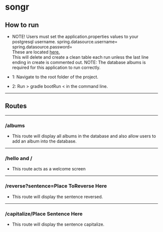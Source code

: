 # songr

## How to run
- NOTE! Users must set the application.properties values to your postgresql username. 
spring.datasource.username=  
spring.datasource.password=  
These are located [here.](https://github.com/kdcouture/songr/blob/master/src/main/resources/application.properties)  
This will delete and create a clean table each run unless the last line ending in create is commented out.
NOTE: The database albums is required for this application to run correctly.


- 1: Navigate to the root folder of the project.
- 2: Run > gradle bootRun < in the command line.

---
## Routes
---
### /albums
- This route will display all albums in the database and also allow users to add an album into the database.
---
### /hello and /
- This route acts as a welcome screen
---
### /reverse?sentence=Place ToReverse Here
- This route will display the sentence reversed.
---
### /capitalize/Place Sentence Here
- This route will display the sentence capitalize.
